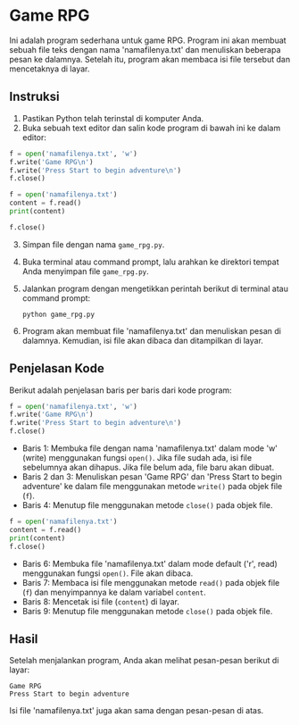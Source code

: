 # Game RPG

Ini adalah program sederhana untuk game RPG. Program ini akan membuat sebuah file teks dengan nama 'namafilenya.txt' dan menuliskan beberapa pesan ke dalamnya. Setelah itu, program akan membaca isi file tersebut dan mencetaknya di layar.

## Instruksi

1. Pastikan Python telah terinstal di komputer Anda.
2. Buka sebuah text editor dan salin kode program di bawah ini ke dalam editor:

```python
f = open('namafilenya.txt', 'w')
f.write('Game RPG\n')
f.write('Press Start to begin adventure\n')
f.close()

f = open('namafilenya.txt')
content = f.read()
print(content)

f.close()
```

3. Simpan file dengan nama `game_rpg.py`.
4. Buka terminal atau command prompt, lalu arahkan ke direktori tempat Anda menyimpan file `game_rpg.py`.
5. Jalankan program dengan mengetikkan perintah berikut di terminal atau command prompt:

   ```shell
   python game_rpg.py
   ```

6. Program akan membuat file 'namafilenya.txt' dan menuliskan pesan di dalamnya. Kemudian, isi file akan dibaca dan ditampilkan di layar.

## Penjelasan Kode

Berikut adalah penjelasan baris per baris dari kode program:

```python
f = open('namafilenya.txt', 'w')
f.write('Game RPG\n')
f.write('Press Start to begin adventure\n')
f.close()
```

- Baris 1: Membuka file dengan nama 'namafilenya.txt' dalam mode 'w' (write) menggunakan fungsi `open()`. Jika file sudah ada, isi file sebelumnya akan dihapus. Jika file belum ada, file baru akan dibuat.
- Baris 2 dan 3: Menuliskan pesan 'Game RPG' dan 'Press Start to begin adventure' ke dalam file menggunakan metode `write()` pada objek file (`f`).
- Baris 4: Menutup file menggunakan metode `close()` pada objek file.

```python
f = open('namafilenya.txt')
content = f.read()
print(content)
f.close()
```

- Baris 6: Membuka file 'namafilenya.txt' dalam mode default ('r', read) menggunakan fungsi `open()`. File akan dibaca.
- Baris 7: Membaca isi file menggunakan metode `read()` pada objek file (`f`) dan menyimpannya ke dalam variabel `content`.
- Baris 8: Mencetak isi file (`content`) di layar.
- Baris 9: Menutup file menggunakan metode `close()` pada objek file.

## Hasil

Setelah menjalankan program, Anda akan melihat pesan-pesan berikut di layar:

```
Game RPG
Press Start to begin adventure
```

Isi file 'namafilenya.txt' juga akan sama dengan pesan-pesan di atas.
